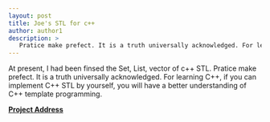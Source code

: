 ```yaml
---
layout: post
title: Joe's STL for c++
author: author1
description: >
   Pratice make prefect. It is a truth universally acknowledged. For learning C++, if you can implement C++ STL by yourself, you will have a better understanding of C++ template programming. 
---
```


   At present, I had been finsed the Set, List, vector of c++ STL.
   Pratice make prefect. It is a truth universally acknowledged. For learning C++, if you can implement C++ STL by yourself, you will have a better understanding of C++ template programming. 

[**Project Address**][adress] 

[adress]:https://github.com/DNUI-ACM/Personal-Joe
